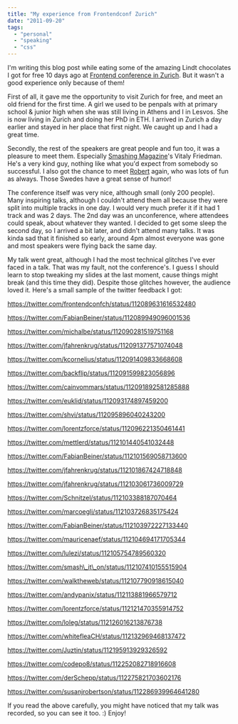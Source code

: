 ```yaml
---
title: "My experience from Frontendconf Zurich"
date: "2011-09-20"
tags:
  - "personal"
  - "speaking"
  - "css"
---
```


I'm writing this blog post while eating some of the amazing Lindt chocolates I got for free 10 days ago at [Frontend conference in Zurich](http://frontendconf.ch/). But it wasn't a good experience only because of them!

First of all, it gave me the opportunity to visit Zurich for free, and meet an old friend for the first time. A girl we used to be penpals with at primary school & junior high when she was still living in Athens and I in Lesvos. She is now living in Zurich and doing her PhD in ETH. I arrived in Zurich a day earlier and stayed in her place that first night. We caught up and I had a great time.

Secondly, the rest of the speakers are great people and fun too, it was a pleasure to meet them. Especially [Smashing Magazine](http://smashingmagazine.com)'s Vitaly Friedman. He's a very kind guy, nothing like what you'd expect from somebody so successful. I also got the chance to meet [Robert](http://robertnyman.com/) again, who was lots of fun as always. Those Swedes have a great sense of humor!

The conference itself was very nice, although small (only 200 people). Many inspiring talks, although I couldn't attend them all because they were split into multiple tracks in one day. I would very much prefer it if it had 1 track and was 2 days. The 2nd day was an unconference, where attendees could speak, about whatever they wanted. I decided to get some sleep the second day, so I arrived a bit later, and didn't attend many talks. It was kinda sad that it finished so early, around 4pm almost everyone was gone and most speakers were flying back the same day.

My talk went great, although I had the most technical glitches I've ever faced in a talk. That was my fault, not the conference's. I guess I should learn to stop tweaking my slides at the last moment, cause things might break (and this time they did). Despite those glitches however, the audience loved it. Here's a small sample of the twitter feedback I got:



https://twitter.com/frontendconfch/status/112089631616532480


https://twitter.com/FabianBeiner/status/112089949096001536


https://twitter.com/michalbe/status/112090281519751168


https://twitter.com/jfahrenkrug/status/112091377571074048


https://twitter.com/kcornelius/status/112091409833668608


https://twitter.com/backflip/status/112091599823056896


https://twitter.com/cainvommars/status/112091892581285888


https://twitter.com/euklid/status/112093174897459200


https://twitter.com/shvi/status/112095896040243200


https://twitter.com/lorentzforce/status/112096221350461441


https://twitter.com/mettlerd/status/112101440541032448


https://twitter.com/FabianBeiner/status/112101569058713600


https://twitter.com/jfahrenkrug/status/112101867424718848


https://twitter.com/jfahrenkrug/status/112103061736009729


https://twitter.com/Schnitzel/status/112103388187070464


https://twitter.com/marcoegli/status/112103726835175424


https://twitter.com/FabianBeiner/status/112103972227133440


https://twitter.com/mauricenaef/status/112104694171705344


https://twitter.com/lulezi/status/112105754789560320


https://twitter.com/smash\_it\_on/status/112107410155515904


https://twitter.com/walktheweb/status/112107790918615040


https://twitter.com/andypanix/status/112113881966579712


https://twitter.com/lorentzforce/status/112121470355914752


https://twitter.com/loleg/status/112126016213876738


https://twitter.com/whitefleaCH/status/112132969468137472


https://twitter.com/Juztin/status/112195913929326592


https://twitter.com/codepo8/status/112252082718916608


https://twitter.com/derSchepp/status/112275821703602176


https://twitter.com/susanjrobertson/status/112286939964641280


If you read the above carefully, you might have noticed that my talk was recorded, so you can see it too. :) Enjoy!
